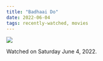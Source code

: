 ```yaml
---
title: "Badhaai Do"
date: 2022-06-04
tags: recently-watched, movies
---
```


 <p><img src="https://a.ltrbxd.com/resized/film-poster/6/7/5/4/0/1/675401-badhaai-do-0-600-0-900-crop.jpg?v=b11a079b1b"/></p> <p>Watched on Saturday June 4, 2022.</p>